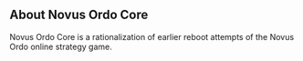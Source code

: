 ## About Novus Ordo Core

Novus Ordo Core is a rationalization of earlier reboot attempts of the Novus Ordo online strategy game.
